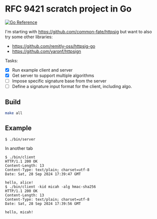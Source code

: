 # RFC 9421 scratch project in Go

[![Go Reference](https://pkg.go.dev/badge/github.com/micahhausler/httpsig-scratch.svg)](https://pkg.go.dev/github.com/micahhausler/httpsig-scratch)

I'm starting with https://github.com/common-fate/httpsig but want to also try some other libraries:

* https://github.com/remitly-oss/httpsig-go
* https://github.com/yaronf/httpsign

Tasks:
- [x] Run example client and server
- [x] Get server to support multiple algorithms
- [ ] Impose specific signature base from the server
- [ ] Define a signature input format for the client, including algo.

## Build
```sh
make all
```

## Example

```
$ ./bin/server
```

In another tab
```
$ ./bin/client
HTTP/1.1 200 OK
Content-Length: 13
Content-Type: text/plain; charset=utf-8
Date: Sat, 28 Sep 2024 17:39:47 GMT

hello, alice!
$ ./bin/client -kid micah -alg hmac-sha256
HTTP/1.1 200 OK
Content-Length: 13
Content-Type: text/plain; charset=utf-8
Date: Sat, 28 Sep 2024 17:39:56 GMT

hello, micah!
```
